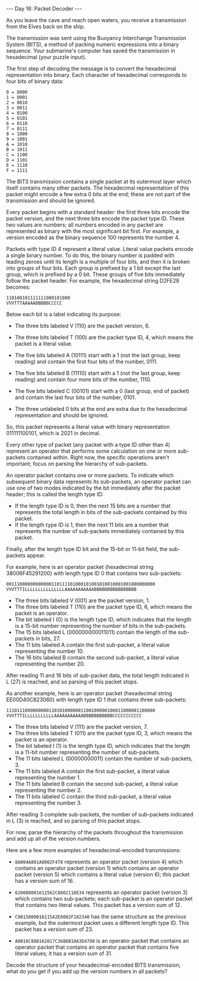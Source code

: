 --- Day 16: Packet Decoder ---

As you leave the cave and reach open waters, you receive a transmission from
the Elves back on the ship.

The transmission was sent using the Buoyancy Interchange Transmission System
(BITS), a method of packing numeric expressions into a binary sequence. Your
submarine's computer has saved the transmission in hexadecimal (your puzzle
input).

The first step of decoding the message is to convert the hexadecimal
representation into binary. Each character of hexadecimal corresponds to four
bits of binary data:

```
0 = 0000
1 = 0001
2 = 0010
3 = 0011
4 = 0100
5 = 0101
6 = 0110
7 = 0111
8 = 1000
9 = 1001
A = 1010
B = 1011
C = 1100
D = 1101
E = 1110
F = 1111
```

The BITS transmission contains a single packet at its outermost layer which
itself contains many other packets. The hexadecimal representation of this
packet might encode a few extra 0 bits at the end; these are not part of the
transmission and should be ignored.

Every packet begins with a standard header: the first three bits encode the
packet version, and the next three bits encode the packet type ID. These two
values are numbers; all numbers encoded in any packet are represented as binary
with the most significant bit first. For example, a version encoded as the
binary sequence 100 represents the number 4.

Packets with type ID 4 represent a literal value. Literal value packets encode
a single binary number. To do this, the binary number is padded with leading
zeroes until its length is a multiple of four bits, and then it is broken into
groups of four bits. Each group is prefixed by a 1 bit except the last group,
which is prefixed by a 0 bit. These groups of five bits immediately follow the
packet header. For example, the hexadecimal string D2FE28 becomes:

```
110100101111111000101000
VVVTTTAAAAABBBBBCCCCC
```

Below each bit is a label indicating its purpose:

+ The three bits labeled V (110) are the packet version, 6.
+ The three bits labeled T (100) are the packet type ID, 4, which means the
  packet is a literal value.

+ The five bits labeled A (10111) start with a 1 (not the last group, keep
  reading) and contain the first four bits of the number, 0111.

+ The five bits labeled B (11110) start with a 1 (not the last group, keep
  reading) and contain four more bits of the number, 1110.

+ The five bits labeled C (00101) start with a 0 (last group, end of packet)
  and contain the last four bits of the number, 0101.

+ The three unlabeled 0 bits at the end are extra due to the hexadecimal
  representation and should be ignored.

So, this packet represents a literal value with binary representation
011111100101, which is 2021 in decimal.

Every other type of packet (any packet with a type ID other than 4) represent
an operator that performs some calculation on one or more sub-packets contained
within. Right now, the specific operations aren't important; focus on parsing
the hierarchy of sub-packets.

An operator packet contains one or more packets. To indicate which subsequent
binary data represents its sub-packets, an operator packet can use one of two
modes indicated by the bit immediately after the packet header; this is called
the length type ID:

+ If the length type ID is 0, then the next 15 bits are a number that represents the total length in bits of the sub-packets contained by this packet.
+ If the length type ID is 1, then the next 11 bits are a number that represents the number of sub-packets immediately contained by this packet.

Finally, after the length type ID bit and the 15-bit or 11-bit field, the
sub-packets appear.

For example, here is an operator packet (hexadecimal string 38006F45291200)
with length type ID 0 that contains two sub-packets:

```
00111000000000000110111101000101001010010001001000000000
VVVTTTILLLLLLLLLLLLLLLAAAAAAAAAAABBBBBBBBBBBBBBBB
```

+ The three bits labeled V (001) are the packet version, 1.
+ The three bits labeled T (110) are the packet type ID, 6, which means the packet is an operator.
+ The bit labeled I (0) is the length type ID, which indicates that the length is a 15-bit number representing the number of bits in the sub-packets.
+ The 15 bits labeled L (000000000011011) contain the length of the sub-packets in bits, 27.
+ The 11 bits labeled A contain the first sub-packet, a literal value representing the number 10.
+ The 16 bits labeled B contain the second sub-packet, a literal value representing the number 20.

After reading 11 and 16 bits of sub-packet data, the total length indicated in
L (27) is reached, and so parsing of this packet stops.

As another example, here is an operator packet (hexadecimal string
EE00D40C823060) with length type ID 1 that contains three sub-packets:

```
11101110000000001101010000001100100000100011000001100000
VVVTTTILLLLLLLLLLLAAAAAAAAAAABBBBBBBBBBBCCCCCCCCCCC
```

+ The three bits labeled V (111) are the packet version, 7.
+ The three bits labeled T (011) are the packet type ID, 3, which means the packet is an operator.
+ The bit labeled I (1) is the length type ID, which indicates that the length is a 11-bit number representing the number of sub-packets.
+ The 11 bits labeled L (00000000011) contain the number of sub-packets, 3.
+ The 11 bits labeled A contain the first sub-packet, a literal value representing the number 1.
+ The 11 bits labeled B contain the second sub-packet, a literal value representing the number 2.
+ The 11 bits labeled C contain the third sub-packet, a literal value representing the number 3.

After reading 3 complete sub-packets, the number of sub-packets indicated in L
(3) is reached, and so parsing of this packet stops.

For now, parse the hierarchy of the packets throughout the transmission and add
up all of the version numbers.

Here are a few more examples of hexadecimal-encoded transmissions:


+ `8A004A801A8002F478` represents an operator packet (version 4) which contains
  an operator packet (version 1) which contains an operator packet (version 5)
  which contains a literal value (version 6); this packet has a version sum of
  16.

+ `620080001611562C8802118E34` represents an operator packet (version 3) which
  contains two sub-packets; each sub-packet is an operator packet that contains
  two literal values. This packet has a version sum of 12.

+ `C0015000016115A2E0802F182340` has the same structure as the previous example,
  but the outermost packet uses a different length type ID. This packet has a
  version sum of 23.

+ `A0016C880162017C3686B18A3D4780` is an operator packet that contains an
  operator packet that contains an operator packet that contains five literal
  values; it has a version sum of 31.

Decode the structure of your hexadecimal-encoded BITS transmission; what do you
get if you add up the version numbers in all packets?
